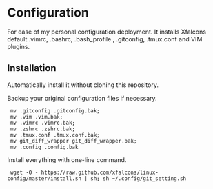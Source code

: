 Configuration
==========================
For ease of my personal configuration deployment.
It installs Xfalcons default .vimrc, .bashrc, .bash_profile , .gitconfig, .tmux.conf and VIM plugins.

Installation
------------
Automatically install it without cloning this repository.

Backup your original configuration files if necessary.

     mv .gitconfig .gitconfig.bak;
     mv .vim .vim.bak;
     mv .vimrc .vimrc.bak;
     mv .zshrc .zshrc.bak;
     mv .tmux.conf .tmux.conf.bak;
     mv git_diff_wrapper git_diff_wrapper.bak;
     mv .config .config.bak
     
Install everything with one-line command.

     wget -O - https://raw.github.com/xfalcons/linux-config/master/install.sh | sh; sh ~/.config/git_setting.sh
